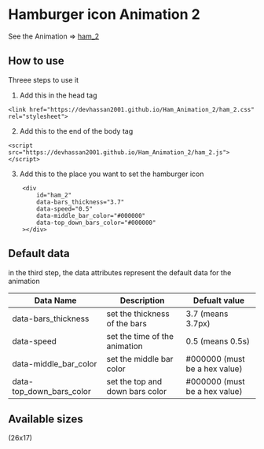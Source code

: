 # Hamburger icon Animation 2
See the Animation => [ham_2](https://youtu.be/yx_pb6PgHMg) 
## How to use
Threee steps to use it

1. Add this in the head tag
```
<link href="https://devhassan2001.github.io/Ham_Animation_2/ham_2.css" rel="stylesheet">
```

2. Add this to the end of the body tag
```
<script src="https://devhassan2001.github.io/Ham_Animation_2/ham_2.js"></script>
```

3. Add this to the place you want to set the hamburger icon
```
    <div 
        id="ham_2" 
        data-bars_thickness="3.7"
        data-speed="0.5"
        data-middle_bar_color="#000000"
        data-top_down_bars_color="#000000"
    ></div>
```

## Default data
in the third step, the data attributes represent the default data for the animation

Data Name | Description | Defualt value
--------- | ----------- | -------------
data-bars_thickness | set the thickness of the bars | 3.7 (means 3.7px)
data-speed | set the time of the animation | 0.5 (means 0.5s)
data-middle_bar_color | set the middle bar color | #000000 (must be a hex value)
data-top_down_bars_color | set the top and down bars color | #000000 (must be a hex value)

## Available sizes
(26x17) 
